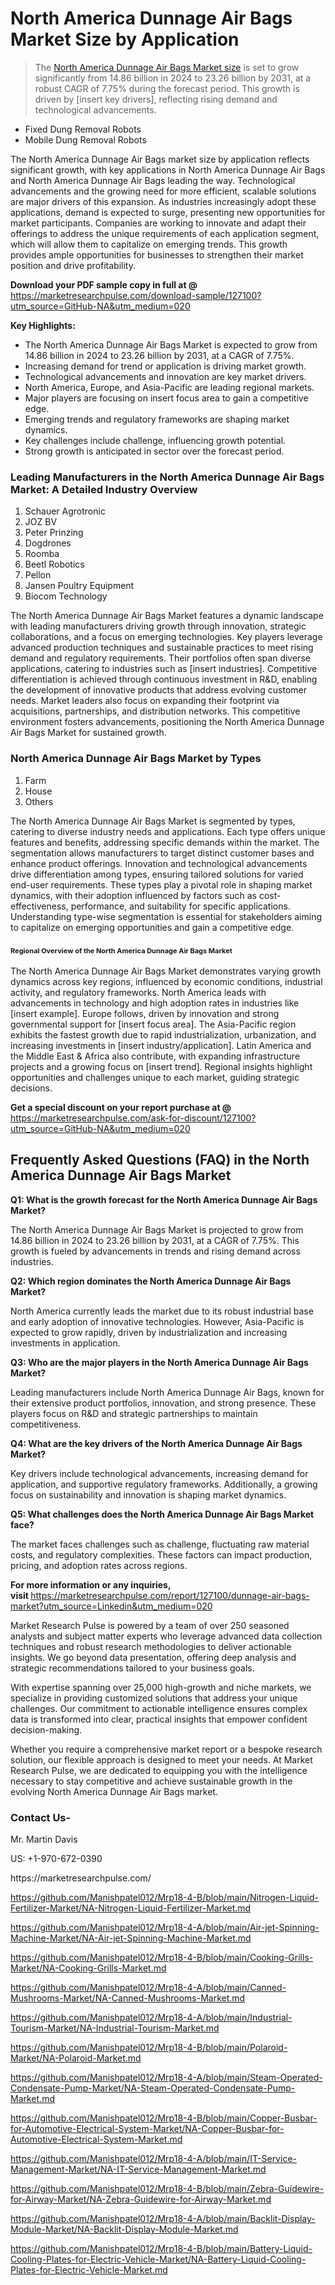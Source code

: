 <h1>North America Dunnage Air Bags Market&nbsp;Size by Application</h1><blockquote><p>The <a href="https://marketresearchpulse.com/download-sample/127100?utm_source=GitHub-NA&amp;utm_medium=020">North America Dunnage Air Bags Market size</a> is set to grow significantly from 14.86 billion in 2024 to 23.26 billion by 2031, at a robust CAGR of 7.75% during the forecast period. This growth is driven by [insert key drivers], reflecting rising demand and technological advancements.</p></blockquote><ul><li>Fixed Dung Removal Robots<li> Mobile Dung Removal Robots</li></ul><p>The North America Dunnage Air Bags market size by application reflects significant growth, with key applications in North America Dunnage Air Bags and North America Dunnage Air Bags leading the way. Technological advancements and the growing need for more efficient, scalable solutions are major drivers of this expansion. As industries increasingly adopt these applications, demand is expected to surge, presenting new opportunities for market participants. Companies are working to innovate and adapt their offerings to address the unique requirements of each application segment, which will allow them to capitalize on emerging trends. This growth provides ample opportunities for businesses to strengthen their market position and drive profitability.</p><p><strong>Download your PDF sample copy in full at @ </strong><a href="https://marketresearchpulse.com/download-sample/127100?utm_source=GitHub-NA&amp;utm_medium=020">https://marketresearchpulse.com/download-sample/127100?utm_source=GitHub-NA&amp;utm_medium=020</a></p><p><strong>Key Highlights: </strong></p><ul><li>The North America Dunnage Air Bags Market is expected to grow from 14.86 billion in 2024 to 23.26 billion by 2031, at a CAGR of 7.75%.</li><li>Increasing demand for trend or application is driving market growth.</li><li>Technological advancements and innovation are key market drivers.</li><li>North America, Europe, and Asia-Pacific are leading regional markets.</li><li>Major players are focusing on insert focus area to gain a competitive edge.</li><li>Emerging trends and regulatory frameworks are shaping market dynamics.</li><li>Key challenges include challenge, influencing growth potential.</li><li>Strong growth is anticipated in sector over the forecast period.</li></ul><h3>Leading Manufacturers in the North America Dunnage Air Bags Market: A Detailed Industry Overview</h3><ol><li>Schauer Agrotronic</li><li>JOZ BV</li><li>Peter Prinzing</li><li>Dogdrones</li><li>Roomba</li><li>Beetl Robotics</li><li>Pellon</li><li>Jansen Poultry Equipment</li><li>Biocom Technology</li></ol><div class="flex max-w-full flex-col flex-grow"><div class="min-h-8 text-message flex w-full flex-col items-end gap-2 whitespace-normal break-words [.text-message+&amp;]:mt-5" dir="auto" data-message-author-role="assistant" data-message-id="fd8432e4-4910-450d-b182-61b7bfb0a01f" data-message-model-slug="gpt-4o"><div class="flex w-full flex-col gap-1 empty:hidden first:pt-[3px]"><div class="markdown prose w-full break-words dark:prose-invert light"><p>The North America Dunnage Air Bags Market features a dynamic landscape with leading manufacturers driving growth through innovation, strategic collaborations, and a focus on emerging technologies. Key players leverage advanced production techniques and sustainable practices to meet rising demand and regulatory requirements. Their portfolios often span diverse applications, catering to industries such as [insert industries]. Competitive differentiation is achieved through continuous investment in R&amp;D, enabling the development of innovative products that address evolving customer needs. Market leaders also focus on expanding their footprint via acquisitions, partnerships, and distribution networks. This competitive environment fosters advancements, positioning the North America Dunnage Air Bags Market for sustained growth.</p></div></div></div></div><h3>North America Dunnage Air Bags Market by Types</h3><ol><li>Farm<li> House<li> Others</li></ol><div class="flex max-w-full flex-col flex-grow"><div class="min-h-8 text-message flex w-full flex-col items-end gap-2 whitespace-normal break-words [.text-message+&amp;]:mt-5" dir="auto" data-message-author-role="assistant" data-message-id="084470be-0bb7-4664-bddf-5156b4f41249" data-message-model-slug="gpt-4o-mini"><div class="flex w-full flex-col gap-1 empty:hidden first:pt-[3px]"><div class="markdown prose w-full break-words dark:prose-invert light"><p>The North America Dunnage Air Bags Market is segmented by types, catering to diverse industry needs and applications. Each type offers unique features and benefits, addressing specific demands within the market. The segmentation allows manufacturers to target distinct customer bases and enhance product offerings. Innovation and technological advancements drive differentiation among types, ensuring tailored solutions for varied end-user requirements. These types play a pivotal role in shaping market dynamics, with their adoption influenced by factors such as cost-effectiveness, performance, and suitability for specific applications. Understanding type-wise segmentation is essential for stakeholders aiming to capitalize on emerging opportunities and gain a competitive edge.</p></div></div></div></div><h3><span style="font-size: 11px;">Regional Overview of the North America Dunnage Air Bags Market</span></h3><div class="flex max-w-full flex-col flex-grow"><div class="min-h-8 text-message flex w-full flex-col items-end gap-2 whitespace-normal break-words [.text-message+&amp;]:mt-5" dir="auto" data-message-author-role="assistant" data-message-id="e9038762-ce64-4e30-91c9-9bd413514231" data-message-model-slug="gpt-4o-mini"><div class="flex w-full flex-col gap-1 empty:hidden first:pt-[3px]"><div class="markdown prose w-full break-words dark:prose-invert light"><p>The North America Dunnage Air Bags Market demonstrates varying growth dynamics across key regions, influenced by economic conditions, industrial activity, and regulatory frameworks. North America leads with advancements in technology and high adoption rates in industries like [insert example]. Europe follows, driven by innovation and strong governmental support for [insert focus area]. The Asia-Pacific region exhibits the fastest growth due to rapid industrialization, urbanization, and increasing investments in [insert industry/application]. Latin America and the Middle East &amp; Africa also contribute, with expanding infrastructure projects and a growing focus on [insert trend]. Regional insights highlight opportunities and challenges unique to each market, guiding strategic decisions.</p></div></div></div></div><p><strong>Get a special discount on your report purchase at @ </strong><a href="https://marketresearchpulse.com/ask-for-discount/127100?utm_source=GitHub-NA&amp;utm_medium=020">https://marketresearchpulse.com/ask-for-discount/127100?utm_source=GitHub-NA&amp;utm_medium=020</a></p><h2>Frequently Asked Questions (FAQ) in the North America Dunnage Air Bags Market</h2><p><strong>Q1: What is the growth forecast for the North America Dunnage Air Bags Market?</strong></p><p>The North America Dunnage Air Bags Market is projected to grow from 14.86 billion in 2024 to 23.26 billion by 2031, at a CAGR of 7.75%. This growth is fueled by advancements in trends and rising demand across industries.</p><p><strong>Q2: Which region dominates the North America Dunnage Air Bags Market?</strong></p><p>North America currently leads the market due to its robust industrial base and early adoption of innovative technologies. However, Asia-Pacific is expected to grow rapidly, driven by industrialization and increasing investments in application.</p><p><strong>Q3: Who are the major players in the North America Dunnage Air Bags Market?</strong></p><p>Leading manufacturers include North America Dunnage Air Bags, known for their extensive product portfolios, innovation, and strong presence. These players focus on R&amp;D and strategic partnerships to maintain competitiveness.</p><p><strong>Q4: What are the key drivers of the North America Dunnage Air Bags Market?</strong></p><p>Key drivers include technological advancements, increasing demand for application, and supportive regulatory frameworks. Additionally, a growing focus on sustainability and innovation is shaping market dynamics.</p><p><strong>Q5: What challenges does the North America Dunnage Air Bags Market face?</strong></p><p>The market faces challenges such as challenge, fluctuating raw material costs, and regulatory complexities. These factors can impact production, pricing, and adoption rates across regions.</p><p><strong>For more information or any inquiries, visit&nbsp;</strong><a href="https://marketresearchpulse.com/report/127100/dunnage-air-bags-market?utm_source=Linkedin&utm_medium=020">https://marketresearchpulse.com/report/127100/dunnage-air-bags-market?utm_source=Linkedin&utm_medium=020</a></p><p>Market Research Pulse is powered by a team of over 250 seasoned analysts and subject matter experts who leverage advanced data collection techniques and robust research methodologies to deliver actionable insights. We go beyond data presentation, offering deep analysis and strategic recommendations tailored to your business goals.</p><p>With expertise spanning over 25,000 high-growth and niche markets, we specialize in providing customized solutions that address your unique challenges. Our commitment to actionable intelligence ensures complex data is transformed into clear, practical insights that empower confident decision-making.</p><p>Whether you require a comprehensive market report or a bespoke research solution, our flexible approach is designed to meet your needs. At Market Research Pulse, we are dedicated to equipping you with the intelligence necessary to stay competitive and achieve sustainable growth in the evolving North America Dunnage Air Bags market.</p><h3><strong>Contact Us-</strong></h3><p>Mr. Martin Davis</p><p>US: +1-970-672-0390</p><p>https://marketresearchpulse.com/</p><p><a href="https://github.com/Manishpatel012/Mrp18-4-B/blob/main/Nitrogen-Liquid-Fertilizer-Market/NA-Nitrogen-Liquid-Fertilizer-Market.md">https://github.com/Manishpatel012/Mrp18-4-B/blob/main/Nitrogen-Liquid-Fertilizer-Market/NA-Nitrogen-Liquid-Fertilizer-Market.md</a></p><p><a href="https://github.com/Manishpatel012/Mrp18-4-A/blob/main/Air-jet-Spinning-Machine-Market/NA-Air-jet-Spinning-Machine-Market.md">https://github.com/Manishpatel012/Mrp18-4-A/blob/main/Air-jet-Spinning-Machine-Market/NA-Air-jet-Spinning-Machine-Market.md</a></p><p><a href="https://github.com/Manishpatel012/Mrp18-4-B/blob/main/Cooking-Grills-Market/NA-Cooking-Grills-Market.md">https://github.com/Manishpatel012/Mrp18-4-B/blob/main/Cooking-Grills-Market/NA-Cooking-Grills-Market.md</a></p><p><a href="https://github.com/Manishpatel012/Mrp18-4-A/blob/main/Canned-Mushrooms-Market/NA-Canned-Mushrooms-Market.md">https://github.com/Manishpatel012/Mrp18-4-A/blob/main/Canned-Mushrooms-Market/NA-Canned-Mushrooms-Market.md</a></p><p><a href="https://github.com/Manishpatel012/Mrp18-4-A/blob/main/Industrial-Tourism-Market/NA-Industrial-Tourism-Market.md">https://github.com/Manishpatel012/Mrp18-4-A/blob/main/Industrial-Tourism-Market/NA-Industrial-Tourism-Market.md</a></p><p><a href="https://github.com/Manishpatel012/Mrp18-4-B/blob/main/Polaroid-Market/NA-Polaroid-Market.md">https://github.com/Manishpatel012/Mrp18-4-B/blob/main/Polaroid-Market/NA-Polaroid-Market.md</a></p><p><a href="https://github.com/Manishpatel012/Mrp18-4-A/blob/main/Steam-Operated-Condensate-Pump-Market/NA-Steam-Operated-Condensate-Pump-Market.md">https://github.com/Manishpatel012/Mrp18-4-A/blob/main/Steam-Operated-Condensate-Pump-Market/NA-Steam-Operated-Condensate-Pump-Market.md</a></p><p><a href="https://github.com/Manishpatel012/Mrp18-4-B/blob/main/Copper-Busbar-for-Automotive-Electrical-System-Market/NA-Copper-Busbar-for-Automotive-Electrical-System-Market.md">https://github.com/Manishpatel012/Mrp18-4-B/blob/main/Copper-Busbar-for-Automotive-Electrical-System-Market/NA-Copper-Busbar-for-Automotive-Electrical-System-Market.md</a></p><p><a href="https://github.com/Manishpatel012/Mrp18-4-A/blob/main/IT-Service-Management-Market/NA-IT-Service-Management-Market.md">https://github.com/Manishpatel012/Mrp18-4-A/blob/main/IT-Service-Management-Market/NA-IT-Service-Management-Market.md</a></p><p><a href="https://github.com/Manishpatel012/Mrp18-4-B/blob/main/Zebra-Guidewire-for-Airway-Market/NA-Zebra-Guidewire-for-Airway-Market.md">https://github.com/Manishpatel012/Mrp18-4-B/blob/main/Zebra-Guidewire-for-Airway-Market/NA-Zebra-Guidewire-for-Airway-Market.md</a></p><p><a href="https://github.com/Manishpatel012/Mrp18-4-A/blob/main/Backlit-Display-Module-Market/NA-Backlit-Display-Module-Market.md">https://github.com/Manishpatel012/Mrp18-4-A/blob/main/Backlit-Display-Module-Market/NA-Backlit-Display-Module-Market.md</a></p><p><a href="https://github.com/Manishpatel012/Mrp18-4-B/blob/main/Battery-Liquid-Cooling-Plates-for-Electric-Vehicle-Market/NA-Battery-Liquid-Cooling-Plates-for-Electric-Vehicle-Market.md">https://github.com/Manishpatel012/Mrp18-4-B/blob/main/Battery-Liquid-Cooling-Plates-for-Electric-Vehicle-Market/NA-Battery-Liquid-Cooling-Plates-for-Electric-Vehicle-Market.md</a></p>
